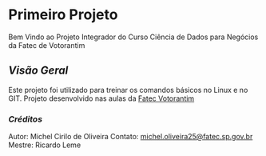 # **Primeiro Projeto** 
Bem Vindo ao Projeto Integrador do Curso Ciência de Dados para Negócios da Fatec de Votorantim

## *Visão Geral*
Este projeto foi utilizado para treinar os comandos básicos no Linux e no GIT.
Projeto desenvolvido nas aulas da 
[Fatec Votorantim](https://fatecvotorantim.cps.sp.gov.br/)

### *Créditos*
Autor: Michel Cirilo de Oliveira
Contato: michel.oliveira25@fatec.sp.gov.br
Mestre: Ricardo Leme
